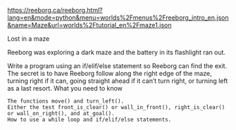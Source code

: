 https://reeborg.ca/reeborg.html?lang=en&mode=python&menu=worlds%2Fmenus%2Freeborg_intro_en.json&name=Maze&url=worlds%2Ftutorial_en%2Fmaze1.json


Lost in a maze

Reeborg was exploring a dark maze and the battery in its flashlight ran out.

Write a program using an if/elif/else statement so Reeborg can find the exit. The secret is to have Reeborg follow along the right edge of the maze, turning right if it can, going straight ahead if it can’t turn right, or turning left as a last resort.
What you need to know

    The functions move() and turn_left().
    Either the test front_is_clear() or wall_in_front(), right_is_clear() or wall_on_right(), and at_goal().
    How to use a while loop and if/elif/else statements.